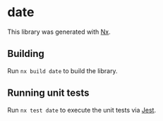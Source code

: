 # date

This library was generated with [Nx](https://nx.dev).

## Building

Run `nx build date` to build the library.

## Running unit tests

Run `nx test date` to execute the unit tests via [Jest](https://jestjs.io).
